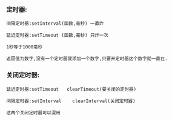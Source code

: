 ### 定时器:
	间隔定时器:setInterval(函数,毫秒) 一直炸
	
	延迟定时器:setTimeout (函数,毫秒) 只炸一次
	
	1秒等于1000毫秒
	
	返回值为数字,没有一个定时器就添加一个数字,只要开定时器这个数字就一直在.
	
### 关闭定时器:

	延迟定时器:setTimeout   clearTimeout(要关闭的定时器)
		
	间隔定时器:setInterval    clearInterval(关闭定时器)
	
	这两个关闭定时器可以混用